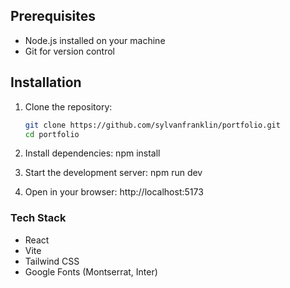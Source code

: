 ## Prerequisites
- Node.js installed on your machine
- Git for version control

## Installation
1. Clone the repository:
   ```bash
   git clone https://github.com/sylvanfranklin/portfolio.git
   cd portfolio
2. Install dependencies:
npm install

3. Start the development server:
npm run dev

4. Open in your browser: http://localhost:5173

### Tech Stack
- React
- Vite
- Tailwind CSS
- Google Fonts (Montserrat, Inter)